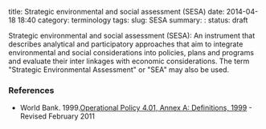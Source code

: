 title: Strategic environmental and social assessment (SESA)
date: 2014-04-18 18:40
category: terminology
tags: 
slug: SESA
summary: : 
status: draft

Strategic environmental and social assessment (SESA):  An instrument that describes analytical and participatory approaches that aim to integrate environmental and social considerations into policies, plans and programs and evaluate their inter linkages with economic considerations. The term "Strategic Environmental Assessment" or "SEA" may also be used.


### References

* World Bank. 1999.[Operational Policy 4.01, Annex A: Definitions, 1999](http://go.worldbank.org/BT7VI5UD50) - Revised February 2011

